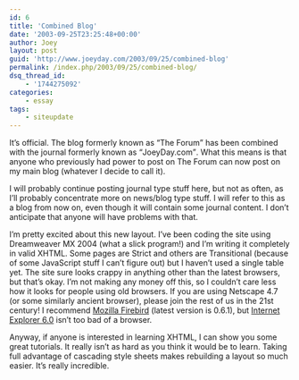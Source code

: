 ```yaml
---
id: 6
title: 'Combined Blog'
date: '2003-09-25T23:25:48+00:00'
author: Joey
layout: post
guid: 'http://www.joeyday.com/2003/09/25/combined-blog'
permalink: /index.php/2003/09/25/combined-blog/
dsq_thread_id:
    - '1744275092'
categories:
    - essay
tags:
    - siteupdate
---
```


It’s official. The blog formerly known as <q>The Forum</q> has been combined with the journal formerly known as <q>JoeyDay.com</q>. What this means is that anyone who previously had power to post on The Forum can now post on my main blog (whatever I decide to call it).

I will probably continue posting journal type stuff here, but not as often, as I’ll probably concentrate more on news/blog type stuff. I will refer to this as a blog from now on, even though it will contain some journal content. I don’t anticipate that anyone will have problems with that.

I’m pretty excited about this new layout. I’ve been coding the site using Dreamweaver MX 2004 (what a slick program!) and I’m writing it completely in valid XHTML. Some pages are Strict and others are Transitional (because of some JavaScript stuff I can’t figure out) but I haven’t used a single table yet. The site sure looks crappy in anything other than the latest browsers, but that’s okay. I’m not making any money off this, so I couldn’t care less how it looks for people using old browsers. If you are using Netscape 4.7 (or some similarly ancient browser), please join the rest of us in the 21st century! I recommend [Mozilla Firebird](http://www.mozilla.org) (latest version is 0.6.1), but [Internet Explorer 6.0](http://www.microsoft.com/ie) isn’t too bad of a browser.

Anyway, if anyone is interested in learning XHTML, I can show you some great tutorials. It really isn’t as hard as you think it would be to learn. Taking full advantage of cascading style sheets makes rebuilding a layout so much easier. It’s really incredible.